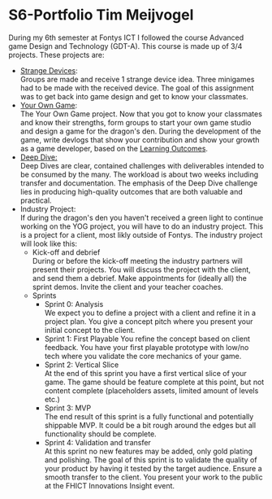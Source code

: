 # S6-Portfolio Tim Meijvogel

During my 6th semester at Fontys ICT I followed the course Advanced game Design and Technology (GDT-A). This course is made up of 3/4 projects. 
These projects are:
- [Strange Devices](Contents/1.%20Strange%20Devices):  
  Groups are made and receive 1 strange device idea. Three minigames had to be made with the received device. The goal of this assignment was to get back into game design and get to know your classmates.
- [Your Own Game](Contents/2.%20Your%20Own%20Game):  
  The Your Own Game project. Now that you got to know your classmates and know their strengths, form groups to start your own game studio and design a game for the dragon's den. During the development of the game, write devlogs that show your contribution and show your growth as a game developer, based on the [Learning Outcomes](Contents/Learning%20Outcomes.md).
- [Deep Dive:](Contents/3.%20Deep%20Dive)  
  Deep Dives are clear, contained challenges with deliverables intended to be consumed by the many. The workload is about two weeks including transfer and documentation. The emphasis of the Deep Dive challenge lies in producing high-quality outcomes that are both valuable and practical.
- Industry Project:  
  If during the dragon's den you haven't received a green light to continue working on the YOG project, you will have to do an industry project. This is a project for a client, most likly outside of Fontys. The industry project will look like this:
  - Kick-off and debrief  
    During or before the kick-off meeting the industry partners will present their projects.
    You will discuss the project with the client, and send them a debrief.
    Make appointments for (ideally all) the sprint demos. Invite the client and your teacher coaches.
  - Sprints
      - Sprint 0: Analysis  
        We expect you to define a project with a client and refine it in a project plan. 
        You give a concept pitch where you present your initial concept to the client.
      - Sprint 1: First Playable 
        You refine the concept based on client feedback.
        You have your first playable prototype with low/no tech where you validate the core mechanics of your game.
      - Sprint 2: Vertical Slice  
        At the end of this sprint you have a first vertical slice of your game. The game should be feature complete at this point, but not content complete (placeholders assets, limited amount of levels etc.)
      - Sprint 3: MVP  
        The end result of this sprint is a fully functional and potentially shippable MVP. It could be a bit rough around the edges but all functionality should be complete.
      - Sprint 4: Validation and transfer  
        At this sprint no new features may be added, only gold plating and polishing. The goal of this sprint is to validate the quality of your product by having it tested by the target audience.
        Ensure a smooth transfer to the client.
        You present your work to the public at the FHICT Innovations Insight event.

